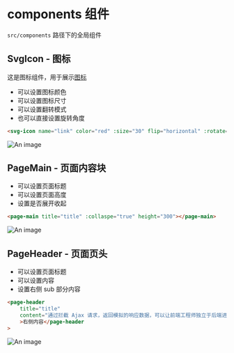 # components 组件
`src/components` 路径下的全局组件

## SvgIcon - 图标
这是图标组件，用于展示[图标](./svg-icon.md)
- 可以设置图标颜色
- 可以设置图标尺寸
- 可以设置翻转模式
- 也可以直接设置旋转角度

``` html
<svg-icon name="link" color="red" :size="30" flip="horizontal" :rotate="90" />
```

![An image](/svg-icon.jpg)

## PageMain - 页面内容块
- 可以设置页面标题
- 可以设置页面高度
- 设置是否展开收起

``` html
<page-main title="title" :collaspe="true" height="300"></page-main>
```

![An image](/page-main.jpg)

## PageHeader - 页面页头
- 可以设置页面标题
- 可以设置内容
- 设置右侧 sub 部分内容

``` html
<page-header
    title="title"
    content="通过拦截 Ajax 请求，返回模拟的响应数据，可以让前端工程师独立于后端进行开发，本演示站的登录和权限获取就是通过 mock 实现的。更多 Mock 语法规则请查询官方文档"
    >右侧内容</page-header
>
```

![An image](/page-header.jpg)


